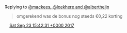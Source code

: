 Replying to [@mackees, @loekhere and @albertheijn](https://twitter.com/mackees/status/911543686185537537)

> omgerekend was de bonus nog steeds €0,22 korting

<img src="../../media/tweet.ico" width="12" /> [Sat Sep 23 15:42:31 +0000 2017](https://twitter.com/DromerDenker/status/911616778597527553)